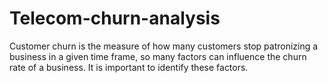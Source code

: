 # Telecom-churn-analysis
Customer churn is the measure of how many customers stop patronizing a business in a given time frame, so  many factors can influence the churn rate of a business. It is important to identify these factors.
